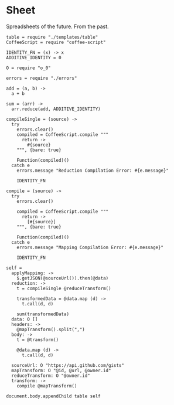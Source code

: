 Sheet
=====

Spreadsheets of the future. From the past.

    table = require "./templates/table"
    CoffeeScript = require "coffee-script"

    IDENTITY_FN = (x) -> x
    ADDITIVE_IDENTITY = 0

    O = require "o_0"

    errors = require "./errors"

    add = (a, b) ->
      a + b

    sum = (arr) ->
      arr.reduce(add, ADDITIVE_IDENTITY)

    compileSingle = (source) ->
      try
        errors.clear()
        compiled = CoffeeScript.compile """
          return ->
            #{source}
        """, {bare: true}

        Function(compiled)()
      catch e
        errors.message "Reduction Compilation Error: #{e.message}"

        IDENTITY_FN

    compile = (source) ->
      try
        errors.clear()

        compiled = CoffeeScript.compile """
          return ->
            [#{source}]
        """, {bare: true}

        Function(compiled)()
      catch e
        errors.message "Mapping Compilation Error: #{e.message}"

        IDENTITY_FN

    self =
      applyMapping: ->
        $.getJSON(@sourceUrl()).then(@data)
      reduction: ->
        t = compileSingle @reduceTransform()

        transformedData = @data.map (d) ->
          t.call(d, d)

        sum(transformedData)
      data: O []
      headers: ->
        @mapTransform().split(",")
      body: ->
        t = @transform()

        @data.map (d) ->
          t.call(d, d)

      sourceUrl: O "https://api.github.com/gists"
      mapTransform: O "@id, @url, @owner.id"
      reduceTransform: O "@owner.id"
      transform: ->
        compile @mapTransform()

    document.body.appendChild table self
